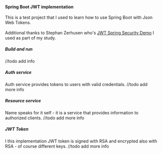 #### Spring Boot JWT implementation
This is a test project that I used to learn how to use
Spring Boot with Json Web Tokens.
<br/>
<br/>
Additional thanks to Stephan Zerhusen who's [JWT Spring Security Demo](https://github.com/szerhusenBC/jwt-spring-security-demo) 
I used as part of my study.

##### Build and run
//todo add info

##### Auth service
Auth service provides tokens to users with valid credentials. //todo add more info

##### Resource service
Name speaks for it self - it is a service that provides information to authorized clients. //todo add more info

##### JWT Token
I this implementation JWT token is signed with RSA and encrypted also with RSA - of course
different keys.  //todo add more info